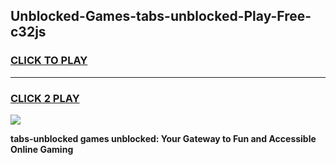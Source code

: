 
## Unblocked-Games-tabs-unblocked-Play-Free-c32js
<h3>
<a href="https://premium76.site?title=tabs-unblocked&ref=23A">CLICK TO PLAY</a></h3>
<hr>

<h3>
<a href="https://premium76.site?title=tabs-unblocked&ref=23A">CLICK 2 PLAY</a>
  
</h3>

<a href="https://premium76.site?title=tabs-unblocked&ref=23A"><img src="https://clearcache.store/games.png"></a>


**tabs-unblocked games unblocked: Your Gateway to Fun and Accessible Online Gaming**
